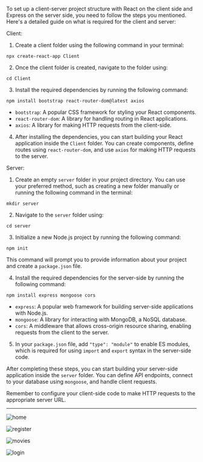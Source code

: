 To set up a client-server project structure with React on the client side and Express on the server side, you need to follow the steps you mentioned. Here's a detailed guide on what is required for the client and server:

Client:

1. Create a client folder using the following command in your terminal:
```
npx create-react-app Client
```

2. Once the client folder is created, navigate to the folder using:
```
cd Client
```

3. Install the required dependencies by running the following command:
```
npm install bootstrap react-router-dom@latest axios
```
   - `bootstrap`: A popular CSS framework for styling your React components.
   - `react-router-dom`: A library for handling routing in React applications.
   - `axios`: A library for making HTTP requests from the client-side.

4. After installing the dependencies, you can start building your React application inside the `Client` folder. You can create components, define routes using `react-router-dom`, and use `axios` for making HTTP requests to the server.

Server:

1. Create an empty `server` folder in your project directory. You can use your preferred method, such as creating a new folder manually or running the following command in the terminal:
```
mkdir server
```

2. Navigate to the `server` folder using:
```
cd server
```

3. Initialize a new Node.js project by running the following command:
```
npm init
```
   This command will prompt you to provide information about your project and create a `package.json` file.

4. Install the required dependencies for the server-side by running the following command:
```
npm install express mongoose cors
```
   - `express`: A popular web framework for building server-side applications with Node.js.
   - `mongoose`: A library for interacting with MongoDB, a NoSQL database.
   - `cors`: A middleware that allows cross-origin resource sharing, enabling requests from the client to the server.

5. In your `package.json` file, add `"type": "module"` to enable ES modules, which is required for using `import` and `export` syntax in the server-side code.

After completing these steps, you can start building your server-side application inside the `server` folder. You can define API endpoints, connect to your database using `mongoose`, and handle client requests.

Remember to configure your client-side code to make HTTP requests to the appropriate server URL.


________________________________________________________________________________________
![home](https://github.com/marshudi/Movies-Project-React/assets/76883519/63edad75-0c04-4bc9-a5f8-882cfb9b4d58)


![register](https://github.com/marshudi/Movies-Project-React/assets/76883519/1e21b7b9-81d1-4fb3-beda-62bf00746d24)


![movies](https://github.com/marshudi/Movies-Project-React/assets/76883519/767bd464-eb4a-40ca-9a0a-668ef893c7b8)


![login](https://github.com/marshudi/Movies-Project-React/assets/76883519/df6b93bd-3920-4734-b880-54a28daf615e)


